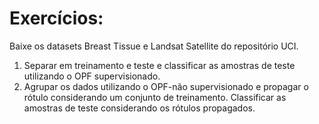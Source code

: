 # Exercícios:

Baixe os datasets Breast Tissue e Landsat Satellite do repositório UCI.

1. Separar em treinamento e teste e classificar as amostras de teste utilizando o OPF supervisionado.
1. Agrupar os dados utilizando o OPF-não supervisionado e propagar o rótulo considerando um conjunto de treinamento. Classificar as amostras de teste considerando os rótulos propagados.
